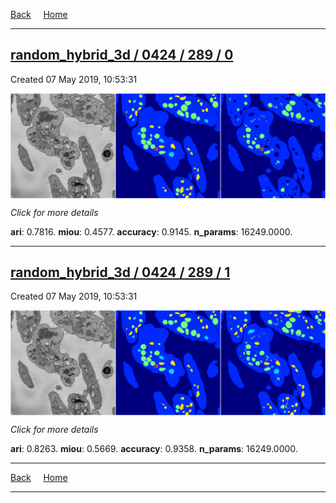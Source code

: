 
[Back](..)&nbsp;&nbsp;&nbsp;&nbsp;&nbsp;[Home](https://leapmanlab.github.io/snapshots)

---

<div class="summary"><a href="0"><h2>random_hybrid_3d / 0424 / 289 / 0</h2></a><p>Created 07 May 2019, 10:53:31
</p><a href="0"><img src="0/media/summary.png" align="center"></a><p>
<i>Click for more details</i>
</p></div>

**ari**: 0.7816. **miou**: 0.4577. **accuracy**: 0.9145. **n_params**: 16249.0000. 

---

<div class="summary"><a href="1"><h2>random_hybrid_3d / 0424 / 289 / 1</h2></a><p>Created 07 May 2019, 10:53:31
</p><a href="1"><img src="1/media/summary.png" align="center"></a><p>
<i>Click for more details</i>
</p></div>

**ari**: 0.8263. **miou**: 0.5669. **accuracy**: 0.9358. **n_params**: 16249.0000. 

---

[Back](..)&nbsp;&nbsp;&nbsp;&nbsp;&nbsp;[Home](https://leapmanlab.github.io/snapshots)

---